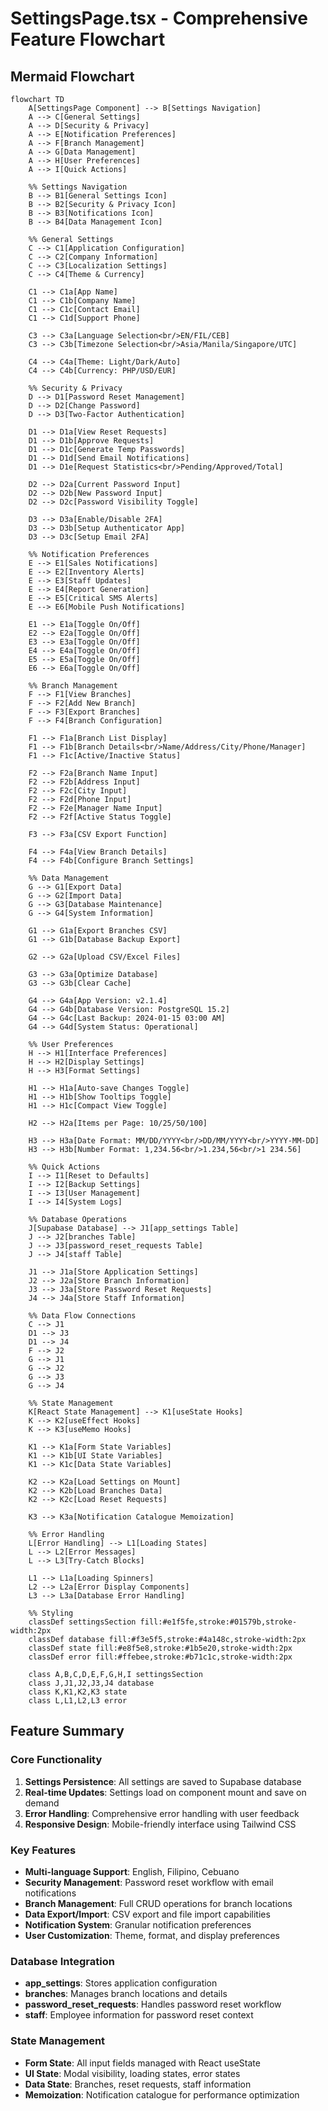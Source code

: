 # SettingsPage.tsx - Comprehensive Feature Flowchart

## Mermaid Flowchart

```mermaid
flowchart TD
    A[SettingsPage Component] --> B[Settings Navigation]
    A --> C[General Settings]
    A --> D[Security & Privacy]
    A --> E[Notification Preferences]
    A --> F[Branch Management]
    A --> G[Data Management]
    A --> H[User Preferences]
    A --> I[Quick Actions]

    %% Settings Navigation
    B --> B1[General Settings Icon]
    B --> B2[Security & Privacy Icon]
    B --> B3[Notifications Icon]
    B --> B4[Data Management Icon]

    %% General Settings
    C --> C1[Application Configuration]
    C --> C2[Company Information]
    C --> C3[Localization Settings]
    C --> C4[Theme & Currency]
    
    C1 --> C1a[App Name]
    C1 --> C1b[Company Name]
    C1 --> C1c[Contact Email]
    C1 --> C1d[Support Phone]
    
    C3 --> C3a[Language Selection<br/>EN/FIL/CEB]
    C3 --> C3b[Timezone Selection<br/>Asia/Manila/Singapore/UTC]
    
    C4 --> C4a[Theme: Light/Dark/Auto]
    C4 --> C4b[Currency: PHP/USD/EUR]

    %% Security & Privacy
    D --> D1[Password Reset Management]
    D --> D2[Change Password]
    D --> D3[Two-Factor Authentication]
    
    D1 --> D1a[View Reset Requests]
    D1 --> D1b[Approve Requests]
    D1 --> D1c[Generate Temp Passwords]
    D1 --> D1d[Send Email Notifications]
    D1 --> D1e[Request Statistics<br/>Pending/Approved/Total]
    
    D2 --> D2a[Current Password Input]
    D2 --> D2b[New Password Input]
    D2 --> D2c[Password Visibility Toggle]
    
    D3 --> D3a[Enable/Disable 2FA]
    D3 --> D3b[Setup Authenticator App]
    D3 --> D3c[Setup Email 2FA]

    %% Notification Preferences
    E --> E1[Sales Notifications]
    E --> E2[Inventory Alerts]
    E --> E3[Staff Updates]
    E --> E4[Report Generation]
    E --> E5[Critical SMS Alerts]
    E --> E6[Mobile Push Notifications]
    
    E1 --> E1a[Toggle On/Off]
    E2 --> E2a[Toggle On/Off]
    E3 --> E3a[Toggle On/Off]
    E4 --> E4a[Toggle On/Off]
    E5 --> E5a[Toggle On/Off]
    E6 --> E6a[Toggle On/Off]

    %% Branch Management
    F --> F1[View Branches]
    F --> F2[Add New Branch]
    F --> F3[Export Branches]
    F --> F4[Branch Configuration]
    
    F1 --> F1a[Branch List Display]
    F1 --> F1b[Branch Details<br/>Name/Address/City/Phone/Manager]
    F1 --> F1c[Active/Inactive Status]
    
    F2 --> F2a[Branch Name Input]
    F2 --> F2b[Address Input]
    F2 --> F2c[City Input]
    F2 --> F2d[Phone Input]
    F2 --> F2e[Manager Name Input]
    F2 --> F2f[Active Status Toggle]
    
    F3 --> F3a[CSV Export Function]
    
    F4 --> F4a[View Branch Details]
    F4 --> F4b[Configure Branch Settings]

    %% Data Management
    G --> G1[Export Data]
    G --> G2[Import Data]
    G --> G3[Database Maintenance]
    G --> G4[System Information]
    
    G1 --> G1a[Export Branches CSV]
    G1 --> G1b[Database Backup Export]
    
    G2 --> G2a[Upload CSV/Excel Files]
    
    G3 --> G3a[Optimize Database]
    G3 --> G3b[Clear Cache]
    
    G4 --> G4a[App Version: v2.1.4]
    G4 --> G4b[Database Version: PostgreSQL 15.2]
    G4 --> G4c[Last Backup: 2024-01-15 03:00 AM]
    G4 --> G4d[System Status: Operational]

    %% User Preferences
    H --> H1[Interface Preferences]
    H --> H2[Display Settings]
    H --> H3[Format Settings]
    
    H1 --> H1a[Auto-save Changes Toggle]
    H1 --> H1b[Show Tooltips Toggle]
    H1 --> H1c[Compact View Toggle]
    
    H2 --> H2a[Items per Page: 10/25/50/100]
    
    H3 --> H3a[Date Format: MM/DD/YYYY<br/>DD/MM/YYYY<br/>YYYY-MM-DD]
    H3 --> H3b[Number Format: 1,234.56<br/>1.234,56<br/>1 234.56]

    %% Quick Actions
    I --> I1[Reset to Defaults]
    I --> I2[Backup Settings]
    I --> I3[User Management]
    I --> I4[System Logs]

    %% Database Operations
    J[Supabase Database] --> J1[app_settings Table]
    J --> J2[branches Table]
    J --> J3[password_reset_requests Table]
    J --> J4[staff Table]
    
    J1 --> J1a[Store Application Settings]
    J2 --> J2a[Store Branch Information]
    J3 --> J3a[Store Password Reset Requests]
    J4 --> J4a[Store Staff Information]

    %% Data Flow Connections
    C --> J1
    D1 --> J3
    D1 --> J4
    F --> J2
    G --> J1
    G --> J2
    G --> J3
    G --> J4

    %% State Management
    K[React State Management] --> K1[useState Hooks]
    K --> K2[useEffect Hooks]
    K --> K3[useMemo Hooks]
    
    K1 --> K1a[Form State Variables]
    K1 --> K1b[UI State Variables]
    K1 --> K1c[Data State Variables]
    
    K2 --> K2a[Load Settings on Mount]
    K2 --> K2b[Load Branches Data]
    K2 --> K2c[Load Reset Requests]
    
    K3 --> K3a[Notification Catalogue Memoization]

    %% Error Handling
    L[Error Handling] --> L1[Loading States]
    L --> L2[Error Messages]
    L --> L3[Try-Catch Blocks]
    
    L1 --> L1a[Loading Spinners]
    L2 --> L2a[Error Display Components]
    L3 --> L3a[Database Error Handling]

    %% Styling
    classDef settingsSection fill:#e1f5fe,stroke:#01579b,stroke-width:2px
    classDef database fill:#f3e5f5,stroke:#4a148c,stroke-width:2px
    classDef state fill:#e8f5e8,stroke:#1b5e20,stroke-width:2px
    classDef error fill:#ffebee,stroke:#b71c1c,stroke-width:2px

    class A,B,C,D,E,F,G,H,I settingsSection
    class J,J1,J2,J3,J4 database
    class K,K1,K2,K3 state
    class L,L1,L2,L3 error
```

## Feature Summary

### Core Functionality
1. **Settings Persistence**: All settings are saved to Supabase database
2. **Real-time Updates**: Settings load on component mount and save on demand
3. **Error Handling**: Comprehensive error handling with user feedback
4. **Responsive Design**: Mobile-friendly interface using Tailwind CSS

### Key Features
- **Multi-language Support**: English, Filipino, Cebuano
- **Security Management**: Password reset workflow with email notifications
- **Branch Management**: Full CRUD operations for branch locations
- **Data Export/Import**: CSV export and file import capabilities
- **Notification System**: Granular notification preferences
- **User Customization**: Theme, format, and display preferences

### Database Integration
- **app_settings**: Stores application configuration
- **branches**: Manages branch locations and details
- **password_reset_requests**: Handles password reset workflow
- **staff**: Employee information for password reset context

### State Management
- **Form State**: All input fields managed with React useState
- **UI State**: Modal visibility, loading states, error states
- **Data State**: Branches, reset requests, staff information
- **Memoization**: Notification catalogue for performance optimization













